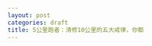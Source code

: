 ```yaml
---
layout: post
categories: draft
title: 5公里跑者：清修10公里的五大戒律，你都
---
```

<!--stackedit_data:
eyJoaXN0b3J5IjpbMTk3MDU0MTkzN119
-->